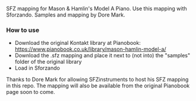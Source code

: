 SFZ mapping for Mason & Hamlin's Model A Piano. Use this mapping with Sforzando. Samples and mapping by Dore Mark.

### How to use

- Download the original Kontakt library at Pianobook: https://www.pianobook.co.uk/library/mason-hamlin-model-a/
- Download the .sfz mapping and place it next to (not into) the "samples" folder of the original library
- Load in Sforzando

Thanks to Dore Mark for allowing SFZinstruments to host his SFZ mapping in this repo. The mapping will also be available from the original  Pianobook page soon to come. 

